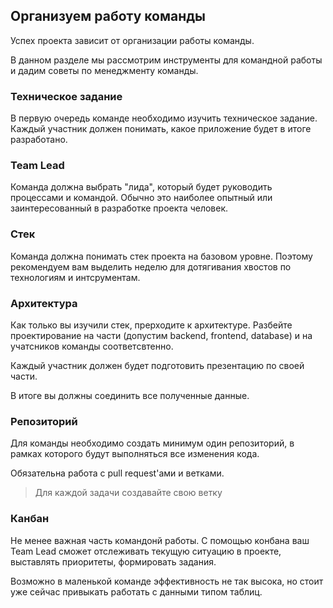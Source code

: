 ## Организуем работу команды

Успех проекта зависит от организации работы команды. 

В данном разделе мы рассмотрим инструменты для командной работы и дадим советы по менеджменту команды.

### Техническое задание

В первую очередь команде необходимо изучить техническое задание. 
Каждый участник должен понимать, какое приложение будет в итоге разработано.

### Team Lead

Команда должна выбрать "лида", который будет руководить процессами и командой. Обычно
это наиболее опытный или заинтересованный в разработке проекта человек.

### Стек

Команда должна понимать стек проекта на базовом уровне. Поэтому рекомендуем вам выделить
неделю для дотягивания хвостов по технологиям и интсрументам.

### Архитектура

Как только вы изучили стек, прерходите к архитектуре. 
Разбейте проектирование на части (допустим backend, frontend, database) и на учатсников команды соответсвтенно.

Каждый участник должен будет подготовить презентацию по своей части. 

В итоге вы должны соединить все полученные данные.

### Репозиторий

Для команды необходимо создать минимум один репозиторий, в рамках которого будут выполняться все изменения кода.

Обязательна работа с pull request'ами и ветками. 

> Для каждой задачи создавайте свою ветку

### Канбан 

Не менее важная часть командонй работы. С помощью конбана ваш Team Lead сможет отслеживать текущую
ситуацию в проекте, выставлять приоритеты, формировать задания. 

Возможно в маленькой команде эффективность не так высока, но стоит уже сейчас привыкать работать с данными типом
таблиц.
